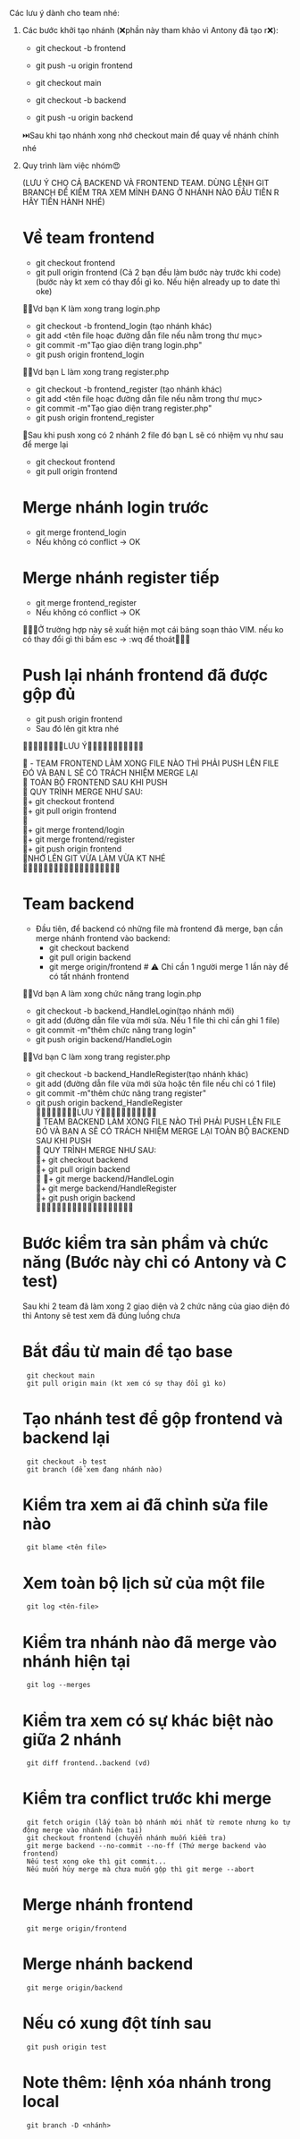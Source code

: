 Các lưu ý dành cho team nhé: 
1. Các bước khởi tạo nhánh (❌phần này tham khảo vì Antony đã tạo r❌):
   - git checkout -b frontend
   - git push -u origin frontend
   
   - git checkout main
     
   - git checkout -b backend
   - git push -u origin backend
     
   ⏭️Sau khi tạo nhánh xong nhớ checkout main để quay về nhánh chính nhé




2. Quy trình làm việc nhóm😍
   
   (LƯU Ý CHO CẢ BACKEND VÀ FRONTEND TEAM. DÙNG LỆNH GIT BRANCH ĐỂ KIỂM TRA XEM MÌNH ĐANG Ở NHÁNH NÀO ĐẦU TIÊN R HÃY TIẾN HÀNH NHÉ)
   
   # Về team frontend
     + git checkout frontend
     + git pull origin frontend (Cả 2 bạn đều làm bước này trước khi code) (bước này kt xem có thay đổi gì ko. Nếu hiện already up to date thì oke)
       
   🤦‍♂️Vd bạn K làm xong trang login.php
     + git checkout -b frontend_login (tạo nhánh khác)
     + git add <tên file hoạc đường dẫn file nếu nằm trong thư mục>
     + git commit -m"Tạo giao diện trang login.php"
     + git push origin frontend_login
       
   🤦‍♂️Vd bạn L làm xong trang register.php
     + git checkout -b frontend_register (tạo nhánh khác)
     + git add <tên file hoạc đường dẫn file nếu nằm trong thư mục>
     + git commit -m"Tạo giao diện trang register.php"
     + git push origin frontend_register
       
   🫡Sau khi push xong có 2 nhánh 2 file đó bạn L sẽ có nhiệm vụ như sau để merge lại
   
     + git checkout frontend
     + git pull origin frontend
     #  Merge nhánh login trước
     + git merge frontend_login
     + Nếu không có conflict → OK
     #  Merge nhánh register tiếp
     + git merge frontend_register
     + Nếu không có conflict → OK
       
     😤😤😤Ở trường hợp này sẽ xuất hiện mọt cái bảng soạn thảo VIM. nếu ko có thay đổi gì thì bấm esc -> :wq để thoát😤😤😤

     # Push lại nhánh frontend đã được gộp đủ
     + git push origin frontend
     + Sau đó lên git ktra nhé  
     
   📝📝📝📝📝📝📝📝LƯU Ý📝📝📝📝📝📝📝📝📝📝📝
   
   📝 - TEAM FRONTEND LÀM XONG FILE NÀO THÌ PHẢI PUSH LÊN FILE ĐÓ VÀ BẠN L SẼ CÓ TRÁCH NHIỆM MERGE LẠI  
   📝 TOÀN BỘ FRONTEND SAU KHI PUSH  
   📝 QUY TRÌNH MERGE NHƯ SAU:  
   📝+ git checkout frontend  
   📝+ git pull origin frontend  
   📝  
   📝+ git merge frontend/login   
   📝+ git merge frontend/register  
   📝+ git push origin frontend  
   📝NHỚ LÊN GIT VỪA LÀM VỪA KT NHÉ  
   📝📝📝📝📝📝📝📝📝📝📝📝📝📝📝📝📝📝📝  


    # Team backend
    - Đầu tiên, để backend có những file mà frontend đã merge, bạn cần merge nhánh frontend vào backend:
      + git checkout backend  
      + git pull origin backend  
      + git merge origin/frontend   # ⚠️ Chỉ cần 1 người merge 1 lần này để có tất nhánh frontend  
        
    🤦‍♂️Vd bạn A làm xong chức năng trang login.php
     + git checkout -b backend_HandleLogin(tạo nhánh mới)  
     + git add (đường dẫn file vừa mới sửa. Nếu 1 file thì chỉ cần ghi 1 file)    
     + git commit -m"thêm chức năng trang login"  
     + git push origin backend/HandleLogin
       
   🤦‍♂️Vd bạn C làm xong trang register.php  
     + git checkout -b backend_HandleRegister(tạo nhánh khác)  
     + git add (đường dẫn file vừa mới sửa hoặc tên file nếu chỉ có 1 file)  
     + git commit -m"thêm chức năng trang register"  
     + git push origin backend_HandleRegister     
   📝📝📝📝📝📝📝📝LƯU Ý📝📝📝📝📝📝📝📝📝📝📝  
   📝  TEAM BACKEND LÀM XONG FILE NÀO THÌ PHẢI PUSH LÊN FILE ĐÓ VÀ BẠN A SẼ CÓ TRÁCH NHIỆM MERGE LẠI TOÀN BỘ BACKEND SAU KHI PUSH  
   📝 QUY TRÌNH MERGE NHƯ SAU:  
   📝+ git checkout backend  
   📝+ git pull origin backend  
   📝
   📝+ git merge backend/HandleLogin  
   📝+ git merge backend/HandleRegister  
   📝+ git push origin backend  
   📝📝📝📝📝📝📝📝📝📝📝📝📝📝📝📝📝📝📝  

    # Bước kiểm tra sản phẩm và chức năng (Bước này chỉ có Antony và C test)
      Sau khi 2 team đã làm xong 2 giao diện và 2 chức năng của giao diện đó thì Antony sẽ test xem đã đúng luồng chưa  
     # Bắt đầu từ main để tạo base  
        git checkout main
        git pull origin main (kt xem có sự thay đổi gì ko)  
     # Tạo nhánh test để gộp frontend và backend lại 
        git checkout -b test  
        git branch (để xem đang nhánh nào)  
     # Kiểm tra xem ai đã chỉnh sửa file nào  
        git blame <tên file>
     # Xem toàn bộ lịch sử của một file
        git log <tên-file>
     # Kiểm tra nhánh nào đã merge vào nhánh hiện tại
        git log --merges
     # Kiểm tra xem có sự khác biệt nào giữa 2 nhánh
        git diff frontend..backend (vd)
     # Kiểm tra conflict trước khi merge  
        git fetch origin (lấy toàn bộ nhánh mới nhất từ remote nhưng ko tự động merge vào nhánh hiện tại)
        git checkout frontend (chuyển nhánh muốn kiểm tra)
        git merge backend --no-commit --no-ff (Thứ merge backend vào frontend)
        Nếu test xong oke thì git commit...
        Nếu muốn hủy merge mà chưa muốn gộp thì git merge --abort  
     # Merge nhánh frontend
        git merge origin/frontend  
     # Merge nhánh backend
        git merge origin/backend  
     # Nếu có xung đột tính sau
        git push origin test
     # Note thêm: lệnh xóa nhánh trong local
        git branch -D <nhánh>


       

   
   
